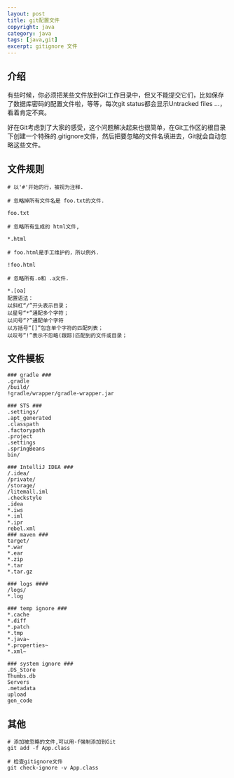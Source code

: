 ```yaml
---
layout: post
title: git配置文件
copyright: java
category: java
tags: [java,git]
excerpt: gitignore 文件
---
```


## 介绍
有些时候，你必须把某些文件放到Git工作目录中，但又不能提交它们，比如保存了数据库密码的配置文件啦，等等，每次git status都会显示Untracked files ...，看着肯定不爽。

好在Git考虑到了大家的感受，这个问题解决起来也很简单，在Git工作区的根目录下创建一个特殊的.gitignore文件，然后把要忽略的文件名填进去，Git就会自动忽略这些文件。

## 文件规则

```
# 以'#'开始的行，被视为注释.                                                                                                                          

# 忽略掉所有文件名是 foo.txt的文件.

foo.txt

# 忽略所有生成的 html文件,

*.html

# foo.html是手工维护的，所以例外.

!foo.html

# 忽略所有.o和 .a文件.

*.[oa]
配置语法：
以斜杠“/”开头表示目录；
以星号“*”通配多个字符；
以问号“?”通配单个字符
以方括号“[]”包含单个字符的匹配列表；
以叹号“!”表示不忽略(跟踪)匹配到的文件或目录；
```

## 文件模板
```
### gradle ###
.gradle
/build/
!gradle/wrapper/gradle-wrapper.jar

### STS ###
.settings/
.apt_generated
.classpath
.factorypath
.project
.settings
.springBeans
bin/

### IntelliJ IDEA ###
/.idea/
/private/
/storage/
/litemall.iml
.checkstyle
.idea
*.iws
*.iml
*.ipr
rebel.xml
### maven ###
target/
*.war
*.ear
*.zip
*.tar
*.tar.gz

### logs ####
/logs/
*.log

### temp ignore ###
*.cache
*.diff
*.patch
*.tmp
*.java~
*.properties~
*.xml~

### system ignore ###
.DS_Store
Thumbs.db
Servers
.metadata
upload
gen_code
```

## 其他
```
# 添加被忽略的文件,可以用-f强制添加到Git
git add -f App.class

# 检查gitignore文件
git check-ignore -v App.class
```